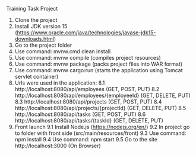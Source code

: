 Training Task Project

1. Clone the project
2. Install JDK version 15 (https://www.oracle.com/java/technologies/javase-jdk15-downloads.html)
3. Go to the project folder
4. Use command: mvnw.cmd clean install
5. Use command: mvnw compile (compiles project resources)
6. Use command: mvnw package (packs project files into WAR format)
7. Use command:  mvnw cargo:run (starts the application using Tomcat servlet container)
8. Urls were used in the application:
    8.1 http://localhost:8080/api/employees (GET, POST, PUT)
    8.2 http://localhost:8080/api/employees/{employeeId} (GET, DELETE, PUT)
    8.3 http://localhost:8080/api/projects (GET, POST, PUT)
    8.4 http://localhost:8080/api/projects/{projectId} (GET, DELETE, PUT)
    8.5 http://localhost:8080/api/tasks (GET, POST, PUT)
    8.6 http://localhost:8080/api/tasks/{taskId} (GET, DELETE, PUT)
9. Front launch
    9.1 Install Node.js (https://nodejs.org/en/)
    9.2 In project go to folder with front side (src/main/resources/front)
    9.3 Use command: npm install
    9.4 Use command: npm start
    9.5 Go to the site http://localhost:3000 (On Browser)
